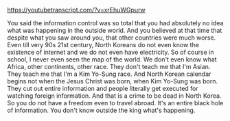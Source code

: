 https://youtubetranscript.com/?v=xrEhuWGpurw

 You said the information control was so total that you had absolutely no idea what was happening in the outside world. And you believed at that time that despite what you saw around you, that other countries were much worse. Even till very 90s 21st century, North Koreans do not even know the existence of internet and we do not even have electricity. So of course in school, I never even seen the map of the world. We don't even know what Africa, other continents, other race. They don't teach me that I'm Asian. They teach me that I'm a Kim Yo-Sung race. And North Korean calendar begins not when the Jesus Christ was born, when Kim Yo-Sung was born. They cut out entire information and people literally get executed for watching foreign information. And that is a crime to be dead in North Korea. So you do not have a freedom even to travel abroad. It's an entire black hole of information. You don't know outside the king what's happening.